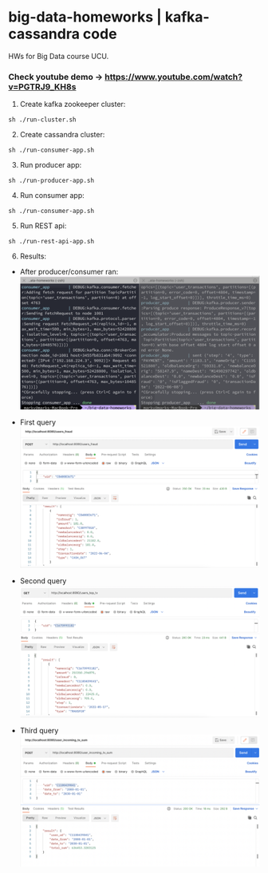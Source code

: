 # big-data-homeworks | kafka-cassandra code
HWs for Big Data course UCU.

### Check youtube demo -> https://www.youtube.com/watch?v=PGTRJ9_KH8s

1. Create kafka zookeeper cluster:
```
sh ./run-cluster.sh
```

2. Create cassandra cluster:
```
sh ./run-consumer-app.sh
```

3. Run producer app:
```
sh ./run-producer-app.sh
```

4. Run consumer app:
```
sh ./run-consumer-app.sh
```

5. Run REST api:
```
sh ./run-rest-api-app.sh
```

6. Results:
  -  After producer/consumer ran:
![res](screenshots/consumer_producer_ran.png)

  -  First query
 ![res](screenshots/fraud_query.png)
  -  Second query
 ![res](screenshots/top_query.png)
  -  Third query
 ![res](screenshots/incoming_tx.png)

